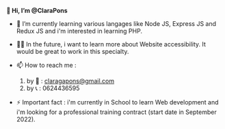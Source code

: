 <strong>👋  Hi, I’m @ClaraPons</strong>

- 🌱 I’m currently learning various langages like Node JS, Express JS and Redux JS and i'm interested in learning PHP. 
- 👩‍💻 In the future, i want to learn more about Website accessibility. It would be great to work in this specialty. 
- 📫 How to reach me :
    1) by 📧 : claragapons@gmail.com
    2) by 📞 : 0624436595
   
- ⚡️ Important fact : i'm currently in School to learn Web development and i'm looking for a professional training contract (start date in September 2022). 

<!---
ClaraPons/ClaraPons is a ✨ special ✨ repository because its `README.md` (this file) appears on your GitHub profile.
You can click the Preview link to take a look at your changes.
--->

